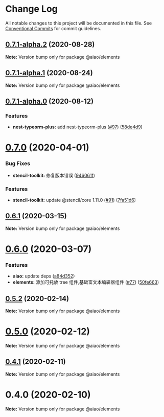 # Change Log

All notable changes to this project will be documented in this file.
See [Conventional Commits](https://conventionalcommits.org) for commit guidelines.

## [0.7.1-alpha.2](https://github.com/aiao-io/aiao/compare/@aiao/elements@0.7.1-alpha.1...@aiao/elements@0.7.1-alpha.2) (2020-08-28)

**Note:** Version bump only for package @aiao/elements





## [0.7.1-alpha.1](https://github.com/aiao-io/aiao/compare/@aiao/elements@0.7.1-alpha.0...@aiao/elements@0.7.1-alpha.1) (2020-08-24)

**Note:** Version bump only for package @aiao/elements

## [0.7.1-alpha.0](https://github.com/aiao-io/aiao/compare/@aiao/elements@0.7.0...@aiao/elements@0.7.1-alpha.0) (2020-08-12)

### Features

- **nest-typeorm-plus:** add nest-typeorm-plus ([#97](https://github.com/aiao-io/aiao/issues/97)) ([58de4d9](https://github.com/aiao-io/aiao/commit/58de4d9f6595824d86f59d4018ea4065c84f58fa))

# [0.7.0](https://github.com/aiao-io/aiao/compare/@aiao/elements@0.6.1...@aiao/elements@0.7.0) (2020-04-01)

### Bug Fixes

- **stencil-toolkit:** 修复版本错误 ([946061f](https://github.com/aiao-io/aiao/commit/946061f3ae0fd1e4bc65997a7a156594604830ea))

### Features

- **stencil-toolkit:** update @stencil/core 1.11.0 ([#91](https://github.com/aiao-io/aiao/issues/91)) ([7fa51d6](https://github.com/aiao-io/aiao/commit/7fa51d63a6dd441afbb44aaf180c4c33ae44e72b))

## [0.6.1](https://github.com/aiao-io/aiao/compare/@aiao/elements@0.6.0...@aiao/elements@0.6.1) (2020-03-15)

**Note:** Version bump only for package @aiao/elements

# [0.6.0](https://github.com/aiao-io/aiao/compare/@aiao/elements@0.5.2...@aiao/elements@0.6.0) (2020-03-07)

### Features

- **aiao:** update deps ([a84d352](https://github.com/aiao-io/aiao/commit/a84d352c28178fcdf283f71c6103956bf9692ff4))
- **elements:** 添加可托放 tree 组件,基础富文本编辑器组件 ([#77](https://github.com/aiao-io/aiao/issues/77)) ([50fe663](https://github.com/aiao-io/aiao/commit/50fe6636b8ed45107ab7e158efd247e9ca6028cc))

## [0.5.2](https://github.com/aiao-io/aiao/compare/@aiao/elements@0.5.0...@aiao/elements@0.5.2) (2020-02-14)

**Note:** Version bump only for package @aiao/elements

# [0.5.0](https://github.com/aiao-io/aiao/compare/@aiao/elements@0.4.1...@aiao/elements@0.5.0) (2020-02-12)

**Note:** Version bump only for package @aiao/elements

## [0.4.1](https://github.com/aiao-io/aiao/compare/@aiao/elements@0.4.0...@aiao/elements@0.4.1) (2020-02-11)

**Note:** Version bump only for package @aiao/elements

# 0.4.0 (2020-02-10)

**Note:** Version bump only for package @aiao/elements
